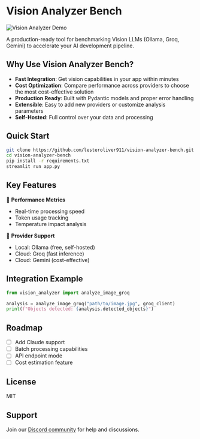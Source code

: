 # Vision Analyzer Bench

![Vision Analyzer Demo](https://raw.githubusercontent.com/lesteroliver911/vision-analyzer-bench/main/demo.gif)

A production-ready tool for benchmarking Vision LLMs (Ollama, Groq, Gemini) to accelerate your AI development pipeline.

## Why Use Vision Analyzer Bench?

- **Fast Integration**: Get vision capabilities in your app within minutes
- **Cost Optimization**: Compare performance across providers to choose the most cost-effective solution
- **Production Ready**: Built with Pydantic models and proper error handling
- **Extensible**: Easy to add new providers or customize analysis parameters
- **Self-Hosted**: Full control over your data and processing

## Quick Start
```bash
git clone https://github.com/lesteroliver911/vision-analyzer-bench.git
cd vision-analyzer-bench
pip install -r requirements.txt
streamlit run app.py
```

## Key Features

🚀 **Performance Metrics**
- Real-time processing speed
- Token usage tracking
- Temperature impact analysis

🔄 **Provider Support**
- Local: Ollama (free, self-hosted)
- Cloud: Groq (fast inference)
- Cloud: Gemini (cost-effective)

## Integration Example

```python
from vision_analyzer import analyze_image_groq

analysis = analyze_image_groq("path/to/image.jpg", groq_client)
print(f"Objects detected: {analysis.detected_objects}")
```

## Roadmap

- [ ] Add Claude support
- [ ] Batch processing capabilities
- [ ] API endpoint mode
- [ ] Cost estimation feature

## License

MIT

## Support

Join our [Discord community](https://discord.gg/visionanalyzer) for help and discussions.
